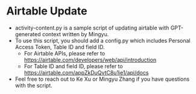 # Airtable Update

- activity-content.py is a sample script of updating airtable with GPT-generated context written by Mingyu.
- To use this script, you should add a config.py which includes Personal Access Token, Table ID and field ID.
  - For Airtable APIs, please refer to https://airtable.com/developers/web/api/introduction
  - For Table ID and field ID, please refer to https://airtable.com/appZkDuQvtC8u1ie1/api/docs
- Feel free to reach out to Ke Xu or Mingyu Zhang if you have questions with the script.
